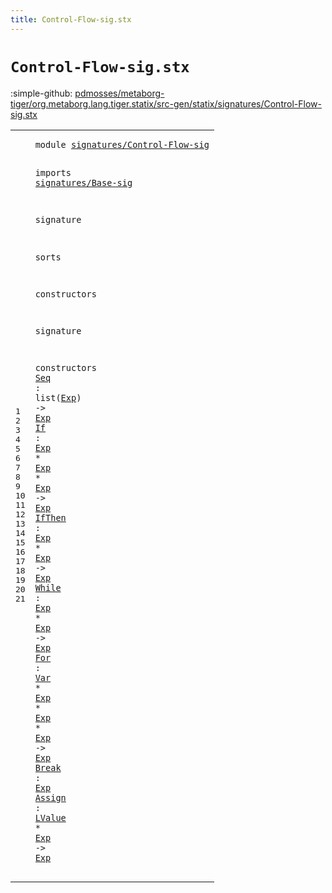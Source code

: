 ```yaml
---
title: Control-Flow-sig.stx
---
```


# `Control-Flow-sig.stx`

:simple-github: [pdmosses/metaborg-tiger/org.metaborg.lang.tiger.statix/src-gen/statix/signatures/Control-Flow-sig.stx]

[pdmosses/metaborg-tiger/org.metaborg.lang.tiger.statix/src-gen/statix/signatures/Control-Flow-sig.stx]: https://github.com/pdmosses/metaborg-tiger/blob/master/org.metaborg.lang.tiger.statix/src-gen/statix/signatures/Control-Flow-sig.stx "The source file on GitHub"

<div class="stx"><table class="highlighttable"><tbody><tr><td class="linenos"><div class="linenodiv"><pre><span></span>1
2
3
4
5
6
7
8
9
10
11
12
13
14
15
16
17
18
19
20
21
</pre></div></td>
<td class="code"><pre><code><span class="keyword">module</span> <a href="../Tiger-sig.stx#signatures/Control-Flow-sig_320_347" id="signatures/Control-Flow-sig_7_34" title="Referenced at ../Tiger-sig.stx line 15">signatures/Control-Flow-sig</a>

<span class="keyword">imports</span>
  <a href="../Base-sig.stx#signatures/Base-sig_7_26" id="signatures/Base-sig_46_65" title="Defined at ../Base-sig.stx line 1">signatures/Base-sig</a>

<span class="keyword">signature</span>

  <span class="keyword">sorts</span>

  <span class="keyword">constructors</span>

<span class="keyword">signature</span>

  <span class="keyword">constructors</span>
    <a href="../../../../trans/static-semantics.stx#Seq_7696_7699" id="Seq_133_136" title="Referenced at ../../../../trans/static-semantics.stx line 331">Seq</a> : <span class="keyword">list</span>(<a href="../Base-sig.stx#Exp_68_71" id="Exp_144_147" title="Defined at ../Base-sig.stx line 9">Exp</a>) -&gt; <a href="../Base-sig.stx#Exp_68_71" id="Exp_152_155" title="Defined at ../Base-sig.stx line 9">Exp</a>
    <a href="../../../../trans/static-semantics.stx#If_7741_7743" id="If_160_162" title="Referenced at ../../../../trans/static-semantics.stx line 333">If</a> : <a href="../Base-sig.stx#Exp_68_71" id="Exp_165_168" title="Defined at ../Base-sig.stx line 9">Exp</a> * <a href="../Base-sig.stx#Exp_68_71" id="Exp_171_174" title="Defined at ../Base-sig.stx line 9">Exp</a> * <a href="../Base-sig.stx#Exp_68_71" id="Exp_177_180" title="Defined at ../Base-sig.stx line 9">Exp</a> -&gt; <a href="../Base-sig.stx#Exp_68_71" id="Exp_184_187" title="Defined at ../Base-sig.stx line 9">Exp</a>
    <a href="../../../../trans/static-semantics.stx#IfThen_7893_7899" id="IfThen_192_198" title="Referenced at ../../../../trans/static-semantics.stx line 339">IfThen</a> : <a href="../Base-sig.stx#Exp_68_71" id="Exp_201_204" title="Defined at ../Base-sig.stx line 9">Exp</a> * <a href="../Base-sig.stx#Exp_68_71" id="Exp_207_210" title="Defined at ../Base-sig.stx line 9">Exp</a> -&gt; <a href="../Base-sig.stx#Exp_68_71" id="Exp_214_217" title="Defined at ../Base-sig.stx line 9">Exp</a>
    <a href="../../../../trans/static-semantics.stx#While_8000_8005" id="While_222_227" title="Referenced at ../../../../trans/static-semantics.stx line 343">While</a> : <a href="../Base-sig.stx#Exp_68_71" id="Exp_230_233" title="Defined at ../Base-sig.stx line 9">Exp</a> * <a href="../Base-sig.stx#Exp_68_71" id="Exp_236_239" title="Defined at ../Base-sig.stx line 9">Exp</a> -&gt; <a href="../Base-sig.stx#Exp_68_71" id="Exp_243_246" title="Defined at ../Base-sig.stx line 9">Exp</a>
    <a href="../../../../trans/static-semantics.stx#For_8179_8182" id="For_251_254" title="Referenced at ../../../../trans/static-semantics.stx line 349">For</a> : <a href="../Base-sig.stx#Var_96_99" id="Var_257_260" title="Defined at ../Base-sig.stx line 12">Var</a> * <a href="../Base-sig.stx#Exp_68_71" id="Exp_263_266" title="Defined at ../Base-sig.stx line 9">Exp</a> * <a href="../Base-sig.stx#Exp_68_71" id="Exp_269_272" title="Defined at ../Base-sig.stx line 9">Exp</a> * <a href="../Base-sig.stx#Exp_68_71" id="Exp_275_278" title="Defined at ../Base-sig.stx line 9">Exp</a> -&gt; <a href="../Base-sig.stx#Exp_68_71" id="Exp_282_285" title="Defined at ../Base-sig.stx line 9">Exp</a>
    <a href="../../../../trans/static-semantics.stx#Break_8426_8431" id="Break_290_295" title="Referenced at ../../../../trans/static-semantics.stx line 358">Break</a> : <a href="../Base-sig.stx#Exp_68_71" id="Exp_298_301" title="Defined at ../Base-sig.stx line 9">Exp</a>
    <a href="../../../../trans/static-semantics.stx#Assign_7172_7178" id="Assign_306_312" title="Referenced at ../../../../trans/static-semantics.stx line 306">Assign</a> : <a href="../Base-sig.stx#LValue_76_82" id="LValue_315_321" title="Defined at ../Base-sig.stx line 10">LValue</a> * <a href="../Base-sig.stx#Exp_68_71" id="Exp_324_327" title="Defined at ../Base-sig.stx line 9">Exp</a> -&gt; <a href="../Base-sig.stx#Exp_68_71" id="Exp_331_334" title="Defined at ../Base-sig.stx line 9">Exp</a>
</code></pre></td></tr></tbody></table></div>